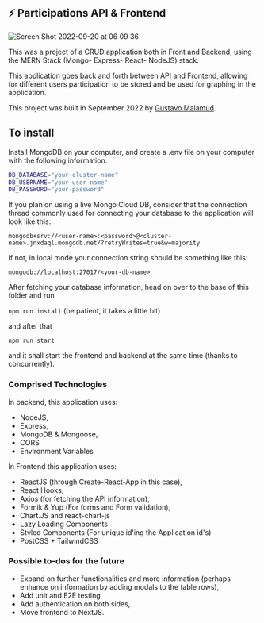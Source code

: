 ## ⚡ Participations API & Frontend


![Screen Shot 2022-09-20 at 06 09 36](https://user-images.githubusercontent.com/140903/191217911-aa77afac-d0f1-49c1-9239-b29de989e640.png)

This was a project of a CRUD application both in Front and Backend, using the MERN Stack (Mongo- Express- React- NodeJS) stack.

This application goes back and forth between API and Frontend, allowing for different users participation to be stored and be used for graphing in the application.

This project was built in September 2022 by [Gustavo Malamud](https://www.gustavomalamud.com).

## To install

Install MongoDB on your computer, and create a .env file on your computer with the following information:

```sh
DB_DATABASE="your-cluster-name"
DB_USERNAME="your-user-name"
DB_PASSWORD="your-password"
```

If you plan on using a live Mongo Cloud DB, consider that the connection thread commonly used for connecting your database to the application will look like this:

```
mongodb+srv://<user-name>:<password>@<cluster-name>.jnxdaql.mongodb.net/?retryWrites=true&w=majority
```

If not, in local mode your connection string should be something like this:

```mongodb://localhost:27017/<your-db-name>```

After fetching your database information, head on over to the base of this folder and run 

```npm run install``` (be patient, it takes a little bit)

and after that 

```npm run start``` 

and it shall start the frontend and backend at the same time (thanks to concurrently).

### Comprised Technologies

In backend, this application uses:

* NodeJS,
* Express,
* MongoDB & Mongoose,
* CORS 
* Environment Variables

In Frontend this application uses:

* ReactJS (through Create-React-App in this case),
* React Hooks,
* Axios (for fetching the API information),
* Formik & Yup (For forms and Form validation),
* Chart.JS and react-chart-js
* Lazy Loading Components
* Styled Components (For unique id'ing the Application id's)
* PostCSS + TailwindCSS

### Possible to-dos for the future

* Expand on further functionalities and more information (perhaps enhance on information by adding modals to the table rows),
* Add unit and E2E testing,
* Add authentication on both sides,
* Move frontend to NextJS.


